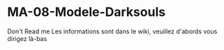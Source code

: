 # MA-08-Modele-Darksouls
Don't Read me
Les informations sont dans le wiki, veuillez d'abords vous dirigez là-bas
